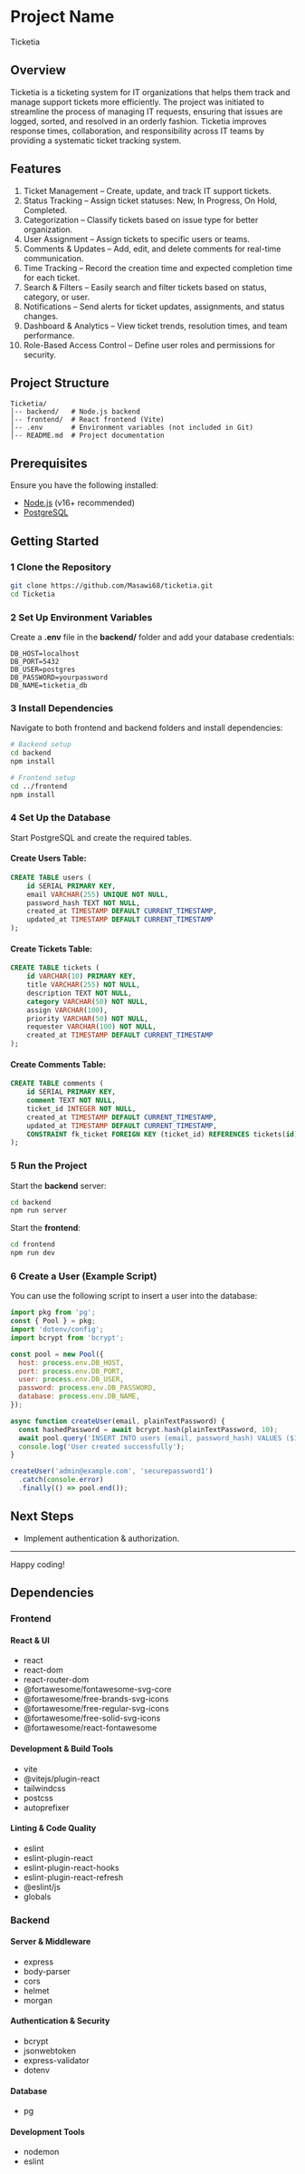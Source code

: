 # Project Name
Ticketia

## Overview 
Ticketia is a ticketing system for IT organizations that helps them track and manage support tickets more efficiently. The project was initiated to streamline the process of managing IT requests, ensuring that issues are logged, sorted, and resolved in an orderly fashion. Ticketia improves response times, collaboration, and responsibility across IT teams by providing a systematic ticket tracking system.

## Features
1. Ticket Management – Create, update, and track IT support tickets.
2. Status Tracking – Assign ticket statuses: New, In Progress, On Hold, Completed.
3. Categorization – Classify tickets based on issue type for better organization.
4. User Assignment – Assign tickets to specific users or teams.
5. Comments & Updates – Add, edit, and delete comments for real-time communication.
6. Time Tracking – Record the creation time and expected completion time for each ticket.
7. Search & Filters – Easily search and filter tickets based on status, category, or user.
8. Notifications – Send alerts for ticket updates, assignments, and status changes.
9. Dashboard & Analytics – View ticket trends, resolution times, and team performance.
10. Role-Based Access Control – Define user roles and permissions for security.


## Project Structure

```
Ticketia/
│-- backend/   # Node.js backend
│-- frontend/  # React frontend (Vite)
│-- .env       # Environment variables (not included in Git)
│-- README.md  # Project documentation
```

## Prerequisites

Ensure you have the following installed:

- [Node.js](https://nodejs.org/) (v16+ recommended)
- [PostgreSQL](https://www.postgresql.org/)

##  Getting Started

### 1️ Clone the Repository

```sh
git clone https://github.com/Masawi68/ticketia.git
cd Ticketia
```

### 2️ Set Up Environment Variables

Create a **.env** file in the **backend/** folder and add your database credentials:

```
DB_HOST=localhost
DB_PORT=5432
DB_USER=postgres
DB_PASSWORD=yourpassword
DB_NAME=ticketia_db
```

### 3️  Install Dependencies

Navigate to both frontend and backend folders and install dependencies:

```sh
# Backend setup
cd backend
npm install

# Frontend setup
cd ../frontend
npm install
```

### 4️ Set Up the Database

Start PostgreSQL and create the required tables.

#### Create Users Table:
```sql
CREATE TABLE users (
    id SERIAL PRIMARY KEY,
    email VARCHAR(255) UNIQUE NOT NULL,
    password_hash TEXT NOT NULL,
    created_at TIMESTAMP DEFAULT CURRENT_TIMESTAMP,
    updated_at TIMESTAMP DEFAULT CURRENT_TIMESTAMP
);
```

#### Create Tickets Table:
```sql
CREATE TABLE tickets (
    id VARCHAR(10) PRIMARY KEY,
    title VARCHAR(255) NOT NULL,
    description TEXT NOT NULL,
    category VARCHAR(50) NOT NULL,
    assign VARCHAR(100),
    priority VARCHAR(50) NOT NULL,
    requester VARCHAR(100) NOT NULL,
    created_at TIMESTAMP DEFAULT CURRENT_TIMESTAMP
);
```

#### Create Comments Table:
```sql
CREATE TABLE comments (
    id SERIAL PRIMARY KEY,
    comment TEXT NOT NULL,
    ticket_id INTEGER NOT NULL,
    created_at TIMESTAMP DEFAULT CURRENT_TIMESTAMP,
    updated_at TIMESTAMP DEFAULT CURRENT_TIMESTAMP,
    CONSTRAINT fk_ticket FOREIGN KEY (ticket_id) REFERENCES tickets(id) ON DELETE CASCADE
);
```

### 5️ Run the Project

Start the **backend** server:
```sh
cd backend
npm run server
```

Start the **frontend**:
```sh
cd frontend
npm run dev
```

### 6️ Create a User (Example Script)

You can use the following script to insert a user into the database:

```javascript
import pkg from 'pg';
const { Pool } = pkg;
import 'dotenv/config';
import bcrypt from 'bcrypt';

const pool = new Pool({
  host: process.env.DB_HOST,
  port: process.env.DB_PORT,
  user: process.env.DB_USER,
  password: process.env.DB_PASSWORD,
  database: process.env.DB_NAME,
});

async function createUser(email, plainTextPassword) {
  const hashedPassword = await bcrypt.hash(plainTextPassword, 10);
  await pool.query('INSERT INTO users (email, password_hash) VALUES ($1, $2)', [email, hashedPassword]);
  console.log('User created successfully');
}

createUser('admin@example.com', 'securepassword1')
  .catch(console.error)
  .finally(() => pool.end());
```

## Next Steps
- Implement authentication & authorization.

---
Happy coding! 

## Dependencies
### Frontend
#### React & UI

- react
- react-dom
- react-router-dom
- @fortawesome/fontawesome-svg-core
- @fortawesome/free-brands-svg-icons
- @fortawesome/free-regular-svg-icons
- @fortawesome/free-solid-svg-icons
- @fortawesome/react-fontawesome

#### Development & Build Tools

- vite
- @vitejs/plugin-react
- tailwindcss
- postcss
- autoprefixer

#### Linting & Code Quality

- eslint
- eslint-plugin-react
- eslint-plugin-react-hooks
- eslint-plugin-react-refresh
- @eslint/js
- globals

### Backend
#### Server & Middleware

- express
- body-parser
- cors
- helmet
- morgan

#### Authentication & Security

- bcrypt
- jsonwebtoken
- express-validator
- dotenv

#### Database

- pg

#### Development Tools

- nodemon
- eslint

